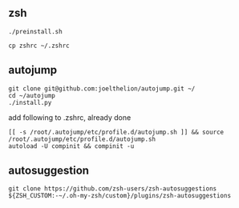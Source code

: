 
## zsh

```
./preinstall.sh

cp zshrc ~/.zshrc
```

## autojump

```
git clone git@github.com:joelthelion/autojump.git ~/
cd ~/autojump
./install.py
```

add following to .zshrc, already done
```
[[ -s /root/.autojump/etc/profile.d/autojump.sh ]] && source /root/.autojump/etc/profile.d/autojump.sh
autoload -U compinit && compinit -u
```

## autosuggestion

```
git clone https://github.com/zsh-users/zsh-autosuggestions ${ZSH_CUSTOM:-~/.oh-my-zsh/custom}/plugins/zsh-autosuggestions
```
